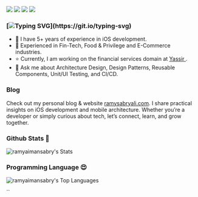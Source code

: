<!-- Icons: https://simpleicons.org/ -->

<a href="https://www.apple.com/macos/sonoma/"><img src="https://img.shields.io/badge/-macOS-05122A?style=for-the-badge&color=282a36&logo=apple" /></a>
<a href="https://www.swift.org"><img src="https://img.shields.io/badge/-Swift-0512AB?style=for-the-badge&color=282a36&logo=Swift" /></a>
<a href=""><img src="https://img.shields.io/badge/shell_script-%23121011?style=for-the-badge&color=282a36&logo=gnu-bash" /></a>
<a href="https://www.ruby-lang.org/en/"><img src="https://img.shields.io/badge/ruby-%23CC342D?style=for-the-badge&color=282a36&logo=ruby" /></a>



### [![Typing SVG](https://readme-typing-svg.herokuapp.com?font=Architects+Daughter&color=D79921&size=30&lines=Hi+I'm+Ramy+Sabry+👋;A+Senior+Software+Engineer...;)](https://git.io/typing-svg)

- 🔭 I have 5+ years of experience in iOS development.
- 🌱 Experienced in Fin-Tech, Food & Privilege and E-Commerce industries.
- ⭐️ Currently, I am working on the financial services domain at <a href="https://yassir.com/">Yassir </a>.
- 💬 Ask me about Architecture Design, Design Patterns, Reusable Components, Unit/UI Testing, and CI/CD.

### Blog

Check out my personal blog & website [ramysabryali.com](https://ramysabryali.com/). I share practical insights on iOS development and mobile architecture. Whether you’re a developer or simply curious about tech, let’s connect, learn, and grow together.

### Github Stats 🥇

![ramyaimansabry's Stats](https://github-readme-stats.vercel.app/api?username=ramysabryali&theme=vue-dark&show_icons=true&hide_border=true&count_private=true)


### Programming Language 😍

![ramyaimansabry's Top Languages](https://github-readme-stats.vercel.app/api/top-langs/?username=ramysabryali&theme=vue-dark&show_icons=true&hide_border=true&layout=compact)

``
